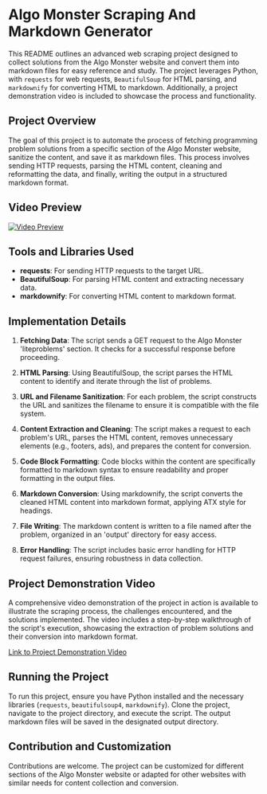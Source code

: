 # Algo Monster Scraping And Markdown Generator

This README outlines an advanced web scraping project designed to collect solutions from the Algo Monster website and convert them into markdown files for easy reference and study. The project leverages Python, with `requests` for web requests, `BeautifulSoup` for HTML parsing, and `markdownify` for converting HTML to markdown. Additionally, a project demonstration video is included to showcase the process and functionality.

## Project Overview

The goal of this project is to automate the process of fetching programming problem solutions from a specific section of the Algo Monster website, sanitize the content, and save it as markdown files. This process involves sending HTTP requests, parsing the HTML content, cleaning and reformatting the data, and finally, writing the output in a structured markdown format.

## Video Preview

[![Video Preview](https://github.com/zima-0201/Project-Images/blob/main/video%20preview/Py-AlgoMonsterToMarkdown.png)](https://brand-car.s3.eu-north-1.amazonaws.com/Four+Seasons/Py-AlgoMonsterToMarkdown.mp4)

## Tools and Libraries Used

- **requests**: For sending HTTP requests to the target URL.
- **BeautifulSoup**: For parsing HTML content and extracting necessary data.
- **markdownify**: For converting HTML content to markdown format.

## Implementation Details

1. **Fetching Data**: The script sends a GET request to the Algo Monster 'liteproblems' section. It checks for a successful response before proceeding.

2. **HTML Parsing**: Using BeautifulSoup, the script parses the HTML content to identify and iterate through the list of problems.

3. **URL and Filename Sanitization**: For each problem, the script constructs the URL and sanitizes the filename to ensure it is compatible with the file system.

4. **Content Extraction and Cleaning**: The script makes a request to each problem's URL, parses the HTML content, removes unnecessary elements (e.g., footers, ads), and prepares the content for conversion.

5. **Code Block Formatting**: Code blocks within the content are specifically formatted to markdown syntax to ensure readability and proper formatting in the output files.

6. **Markdown Conversion**: Using markdownify, the script converts the cleaned HTML content into markdown format, applying ATX style for headings.

7. **File Writing**: The markdown content is written to a file named after the problem, organized in an 'output' directory for easy access.

8. **Error Handling**: The script includes basic error handling for HTTP request failures, ensuring robustness in data collection.

## Project Demonstration Video

A comprehensive video demonstration of the project in action is available to illustrate the scraping process, the challenges encountered, and the solutions implemented. The video includes a step-by-step walkthrough of the script's execution, showcasing the extraction of problem solutions and their conversion into markdown format.

[Link to Project Demonstration Video](#)

## Running the Project

To run this project, ensure you have Python installed and the necessary libraries (`requests`, `beautifulsoup4`, `markdownify`). Clone the project, navigate to the project directory, and execute the script. The output markdown files will be saved in the designated output directory.

## Contribution and Customization

Contributions are welcome. The project can be customized for different sections of the Algo Monster website or adapted for other websites with similar needs for content collection and conversion.
